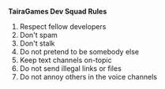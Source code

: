**TairaGames Dev Squad Rules**

1. Respect fellow developers
2. Don't spam
3. Don't stalk
4. Do not pretend to be somebody else
5. Keep text channels on-topic
6. Do not send illegal links or files
7. Do not annoy others in the voice channels
